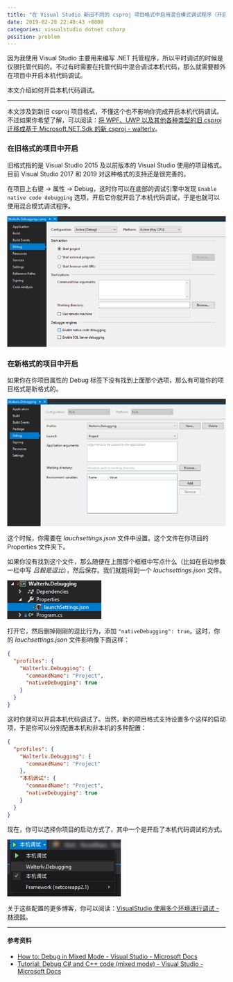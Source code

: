 ```yaml
---
title: "在 Visual Studio 新旧不同的 csproj 项目格式中启用混合模式调试程序（开启本机代码调试）"
date: 2019-02-20 22:40:43 +0800
categories: visualstudio dotnet csharp
position: problem
---
```


因为我使用 Visual Studio 主要用来编写 .NET 托管程序，所以平时调试的时候是仅限托管代码的。不过有时需要在托管代码中混合调试本机代码，那么就需要额外在项目中开启本机代码调试。

本文介绍如何开启本机代码调试。

---

<div id="toc"></div>

本文涉及到新旧 csproj 项目格式，不懂这个也不影响你完成开启本机代码调试。不过如果你希望了解，可以阅读：[将 WPF、UWP 以及其他各种类型的旧 csproj 迁移成基于 Microsoft.NET.Sdk 的新 csproj - walterlv](/post/introduce-new-style-csproj-into-net-framework.html)。

### 在旧格式的项目中开启

旧格式指的是 Visual Studio 2015 及以前版本的 Visual Studio 使用的项目格式。目前 Visual Studio 2017 和 2019 对这种格式的支持还是很完善的。

在项目上右键 -> 属性 -> Debug，这时你可以在底部的调试引擎中发现 `Enable native code debugging` 选项，开启它你就开启了本机代码调试，于是也就可以使用混合模式调试程序。

![在旧格式中开启本机代码调试](/static/posts/2019-02-20-22-25-48.png)

### 在新格式的项目中开启

如果你在你项目属性的 Debug 标签下没有找到上面那个选项，那么有可能你的项目格式是新格式的。

![新格式中没有开启本机代码调试的选项](/static/posts/2019-02-20-22-31-27.png)

这个时候，你需要在 *lauchsettings.json* 文件中设置。这个文件在你项目的 Properties 文件夹下。

如果你没有找到这个文件，那么随便在上图那个框框中写点什么（比如在启动参数一栏中写 *吕毅是逗比*），然后保存。我们就能得到一个 *lauchsettings.json* 文件。

![launchsettings.json 文件](/static/posts/2019-02-20-22-34-23.png)

打开它，然后删掉刚刚的逗比行为，添加 `"nativeDebugging": true`。这时，你的 *lauchsettings.json*  文件影响像下面这样：

```json
{
  "profiles": {
    "Walterlv.Debugging": {
      "commandName": "Project",
      "nativeDebugging": true
    }
  }
}
```

这时你就可以开启本机代码调试了。当然，新的项目格式支持设置多个这样的启动项，于是你可以分别配置本机和非本机的多种配置：

```json
{
  "profiles": {
    "Walterlv.Debugging": {
      "commandName": "Project"
    },
    "本机调试": {
      "commandName": "Project",
      "nativeDebugging": true
    }
  }
}
```

现在，你可以选择你项目的启动方式了，其中一个是开启了本机代码调试的方式。

![选择项目的启动方式](/static/posts/2019-02-20-22-38-55.png)

关于这些配置的更多博客，你可以阅读：[VisualStudio 使用多个环境进行调试 - 林德熙](https://lindexi.gitee.io/post/VisualStudio-%E4%BD%BF%E7%94%A8%E5%A4%9A%E4%B8%AA%E7%8E%AF%E5%A2%83%E8%BF%9B%E8%A1%8C%E8%B0%83%E8%AF%95.html)。

---

#### 参考资料

- [How to: Debug in Mixed Mode - Visual Studio - Microsoft Docs](https://docs.microsoft.com/en-us/visualstudio/debugger/how-to-debug-in-mixed-mode?view=vs-2017)
- [Tutorial: Debug C# and C++ code (mixed mode) - Visual Studio - Microsoft Docs](https://docs.microsoft.com/en-us/visualstudio/debugger/how-to-debug-managed-and-native-code?view=vs-2017)
